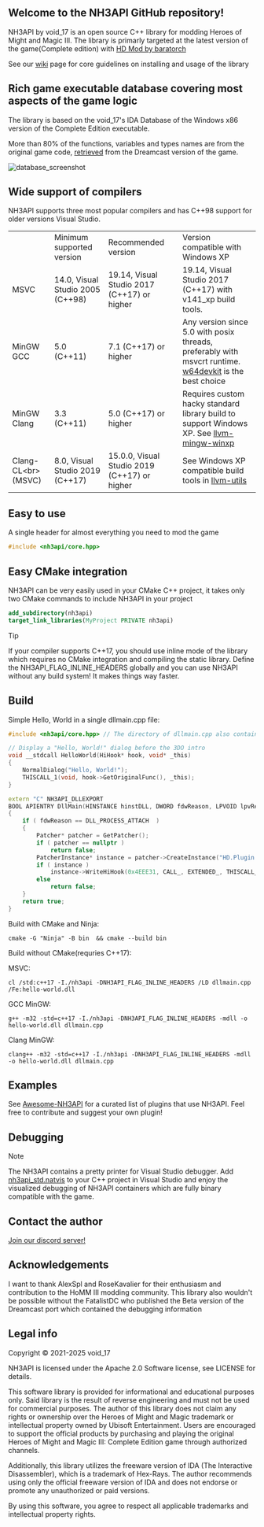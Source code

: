 ## Welcome to the NH3API GitHub repository!
NH3API by void_17 is an open source C++ library for modding Heroes of Might and Magic III. The library is primarly targeted at the latest version of the game(Complete edition) with [HD Mod by baratorch](https://sites.google.com/site/heroes3hd/ "HD Mod official page")

See our [wiki](https://github.com/void2012/NH3API/wiki) page for core guidelines on installing and usage of the library

## Rich game executable database covering most aspects of the game logic
The library is based on the void_17's IDA Database of the Windows x86 version of the Complete Edition executable.

More than 80% of the functions, variables and types names are from the original game code, [retrieved](https://github.com/void2012/HoMM3-Dreamcast-Dump) from the Dreamcast version of the game.

![database_screenshot](https://github.com/user-attachments/assets/450b394e-d511-4985-8939-62ed014d5683)

## Wide support of compilers 

NH3API supports three most popular compilers and has C++98 support for older versions Visual Studio.

<table>
    <tr>
        <td></td>
        <td>Minimum supported version</td>
        <td>Recommended version</td>
        <td>Version compatible with Windows XP</td>
    </tr>
    <tr>
        <td>MSVC</td>
        <td>14.0, Visual Studio 2005 (C++98)</td>
        <td>19.14, Visual Studio 2017 (C++17) or higher</td>
        <td>19.14, Visual Studio 2017 (C++17) with v141_xp build tools.</td>
    </tr>
    <tr>
        <td>MinGW GCC</td>
        <td>5.0 (C++11)</td>
        <td>7.1 (C++17) or higher</td>
        <td>Any version since 5.0 with posix threads, preferably with msvcrt runtime.<br>
            <a href="https://github.com/skeeto/w64devkit" target="_blank" rel="noopener noreferrer">w64devkit</a> is the best choice
        </td>
    </tr>
    <tr>
        <td>MinGW Clang</td>
        <td>3.3 (C++11)</td>
        <td>5.0 (C++17) or higher</td>
        <td>Requires custom hacky standard library build to support Windows XP. See <a href="https://github.com/void2012/llvm-mingw-winxp" target="_blank" rel="noopener noreferrer">llvm-mingw-winxp</a></td>
    </tr>
    <tr>
        <td>Clang-CL&lt;br&gt;(MSVC)</td>
        <td>8.0, Visual Studio 2019 (C++17)</td>
        <td>15.0.0, Visual Studio 2019 (C++17) or higher</td>
        <td>See Windows XP compatible build tools in <a href="https://github.com/zufuliu/llvm-utils" target="_blank" rel="noopener noreferrer">llvm-utils</a></td>
    </tr>
</table>

## Easy to use
A single header for almost everything you need to mod the game

```cpp
#include <nh3api/core.hpp>
```

## Easy CMake integration
NH3API can be very easily used in your CMake C++ project, it takes only two CMake commands to include NH3API in your project

```cmake
add_subdirectory(nh3api)
target_link_libraries(MyProject PRIVATE nh3api)
```

> [!TIP]
> If your compiler supports C++17, you should use inline mode of the library which requires no CMake integration and compiling the static library. 
> Define the NH3API_FLAG_INLINE_HEADERS globally and you can use NH3API without any build system! It makes things way faster.

## Build
Simple Hello, World in a single dllmain.cpp file:
```cpp
#include <nh3api/core.hpp> // The directory of dllmain.cpp also contains the copy of this repository

// Display a "Hello, World!" dialog before the 3DO intro
void __stdcall HelloWorld(HiHook* hook, void* _this)
{
    NormalDialog("Hello, World!");
    THISCALL_1(void, hook->GetOriginalFunc(), _this);
}

extern "C" NH3API_DLLEXPORT
BOOL APIENTRY DllMain(HINSTANCE hinstDLL, DWORD fdwReason, LPVOID lpvReserved)
{
    if ( fdwReason == DLL_PROCESS_ATTACH  )
    {
        Patcher* patcher = GetPatcher();
        if ( patcher == nullptr )
            return false;
        PatcherInstance* instance = patcher->CreateInstance("HD.Plugin.NH3API.HelloWorld");
        if ( instance )
            instance->WriteHiHook(0x4EEE31, CALL_, EXTENDED_, THISCALL_, &HelloWorld);
        else
            return false;
    }
    return true;
}
```

Build with CMake and Ninja:
```shell
cmake -G "Ninja" -B bin  && cmake --build bin
```

Build without CMake(requries C++17):

MSVC:
```shell
cl /std:c++17 -I./nh3api -DNH3API_FLAG_INLINE_HEADERS /LD dllmain.cpp /Fe:hello-world.dll
```
GCC MinGW:
```shell
g++ -m32 -std=c++17 -I./nh3api -DNH3API_FLAG_INLINE_HEADERS -mdll -o hello-world.dll dllmain.cpp
```
Clang MinGW:
```
clang++ -m32 -std=c++17 -I./nh3api -DNH3API_FLAG_INLINE_HEADERS -mdll -o hello-world.dll dllmain.cpp
```

## Examples
See [Awesome-NH3API](https://github.com/void2012/Awesome-NH3API) for a curated list of plugins that use NH3API. Feel free to contribute and suggest your own plugin!

## Debugging
> [!NOTE]  
> The NH3API contains a pretty printer for Visual Studio debugger. Add [nh3api_std.natvis](https://github.com/void2012/NH3API/blob/main/debugging/nh3api_std.natvis) to your C++ project in Visual Studio and enjoy the visualized debugging of NH3API containers which are fully binary compatible with the game.

## Contact the author
[Join our discord server!](https://discord.com/invite/BrbwGNFYgP)

## Acknowledgements
I want to thank AlexSpl and RoseKavalier for their enthusiasm and contribution to the HoMM III modding community.
This library also wouldn't be possible without the FatalistDC who published the Beta version of the Dreamcast port which contained the debugging information

## Legal info
Copyright © 2021-2025 void_17

NH3API is licensed under the Apache 2.0 Software license, see LICENSE for details.

This software library is provided for informational and educational purposes only. Said library is the result of reverse engineering and must not be used for commercial purposes. The author of this library does not claim any rights or ownership over the Heroes of Might and Magic trademark or intellectual property owned by Ubisoft Entertainment. Users are encouraged to support the official products by purchasing and playing the original Heroes of Might and Magic III: Complete Edition game through authorized channels.

Additionally, this library utilizes the freeware version of IDA (The Interactive Disassembler), which is a trademark of Hex-Rays. The author recommends using only the official freeware version of IDA and does not endorse or promote any unauthorized or paid versions.

By using this software, you agree to respect all applicable trademarks and intellectual property rights.

